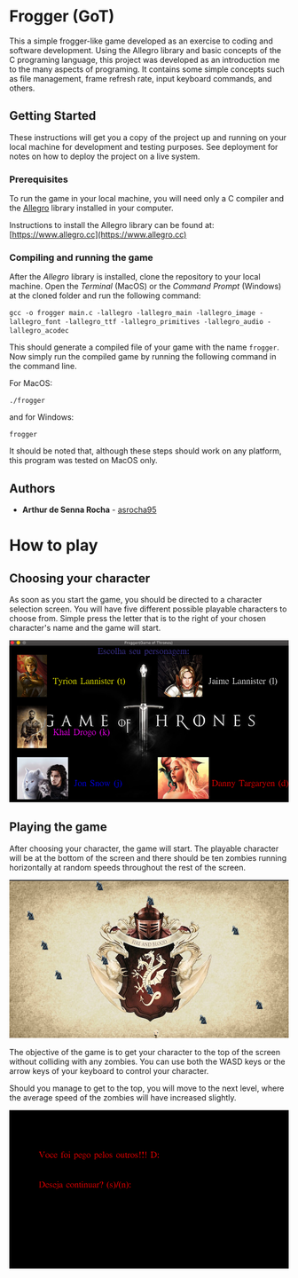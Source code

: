 # Frogger (GoT)

This a simple frogger-like game developed as an exercise to coding and software development.
Using the Allegro library and basic concepts of the C programing language, 
this project was developed as an introduction me to the many aspects of programing. 
It contains some simple concepts such as file management, frame refresh rate, input keyboard commands, and others.

## Getting Started

These instructions will get you a copy of the project up and running on your local machine for development and testing purposes. See deployment for notes on how to deploy the project on a live system.

### Prerequisites

To run the game in your local machine, you will need only a C compiler and the [Allegro](https://www.allegro.cc) 
library installed in your computer.

Instructions to install the Allegro library can be found at: [https://www.allegro.cc](https://www.allegro.cc) 

### Compiling and running the game

After the *Allegro* library is installed, clone the repository to your local machine. Open the *Terminal* (MacOS)
or the *Command Prompt* (Windows) at the cloned folder and run the following command:

```
gcc -o frogger main.c -lallegro -lallegro_main -lallegro_image -lallegro_font -lallegro_ttf -lallegro_primitives -lallegro_audio -lallegro_acodec
```

This should generate a compiled file of your game with the name ``frogger``.
Now simply run the compiled game by running the following command in the command line.

For MacOS:
```
./frogger
```

and for Windows:
```
frogger
```

It should be noted that, although these steps should work on any platform, this program was tested on MacOS only.


## Authors

* **Arthur de Senna Rocha** - [asrocha95](https://github.com/asrocha95)

# How to play

## Choosing your character

As soon as you start the game, you should be directed to a character selection screen. You will have five different possible playable characters to choose from. Simple press the letter that is to the right of your chosen character's name and the game will start.

![init_screen](prints/init_screen.png)

## Playing the game

After choosing your character, the game will start. The playable character will be at the bottom of the screen and there should be ten zombies running horizontally at random speeds throughout the rest of the screen. 

![game_screen](prints/game_screen.png)

The objective of the game is to get your character to the top of the screen without colliding with any zombies. You can use both the WASD keys or the arrow keys of your keyboard to control your character.

Should you manage to get to the top, you will move to the next level, where the average speed of the zombies will have increased slightly.


![lost_screen](prints/lost_screen.png)
